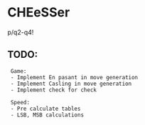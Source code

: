 # CHEeSSer
p/q2-q4!

## TODO:
     Game:
     - Implement En pasant in move generation
     - Implement Casling in move generation
     - Implement check for check

     Speed:
     - Pre calculate tables
     - LSB, MSB calculations
